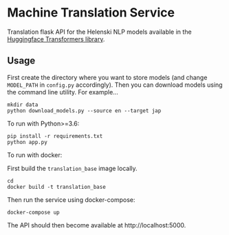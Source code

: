# Machine Translation Service
Translation flask API for the Helenski NLP models available in the [Huggingface Transformers library](https://huggingface.co/Helsinki-NLP). 

## Usage

First create the directory where you want to store models (and change `MODEL_PATH` in `config.py` accordingly). Then you can download models using the command line utility. For example...

```
mkdir data
python download_models.py --source en --target jap
```

To run with Python>=3.6:

```
pip install -r requirements.txt
python app.py
```

To run with docker:

First build the `translation_base` image locally.
```
cd
docker build -t translation_base
```
Then run the service using docker-compose:
```
docker-compose up
```

The API should then become available at http://localhost:5000.